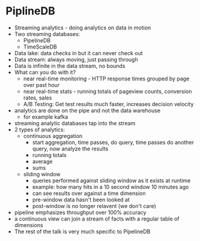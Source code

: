 # PiplineDB
* Streaming analytics - doing analytics on data in motion
* Two streaming databases:
	* PipelineDB
	* TimeScaleDB
* Data lake: data checks in but it can never check out
* Data stream: always moving, just passing through
* Data is infinite in the data stream, no bounds
* What can you do with it?
	* near real-time monitoring - HTTP response times grouped by page over past hour
	* near real-time stats - running totals of pageview counts, conversion rates, sales
	* A/B Testing: Get test results much faster, increases decision velocity
* analytics are done on the pipe and not the data warehouse
	* for example kafka
* streaming analytic databases tap into the stream
* 2 types of analytics:
	* continuous aggregation
		* start aggregation, time passes, do query, time passes do another query, now analyze the results
		* running totals
		* average
		* sums
	* sliding window
		* queries performed against sliding window as it exists at runtime
		* example: how many hits in a 10 second window 10 minutes ago
		* can see results over against a time dimension
		* pre-window data hasn't been looked at
		* post-window is no longer relavent (we don't care)
* pipeline emphasizes throughput over 100% accuracy
* a continuous view can join a stream of facts with a regular table of dimensions
* The rest of the talk is very much specific to PipelineDB
